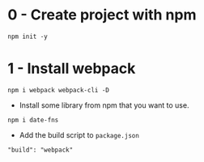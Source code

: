 # 0 - Create project with npm

```shell
npm init -y

```

# 1 - Install webpack

```shell
npm i webpack webpack-cli -D
```

* Install some library from npm that you want to use.

```shell
npm i date-fns
```

* Add the build script to `package.json`

```
"build": "webpack"
```
